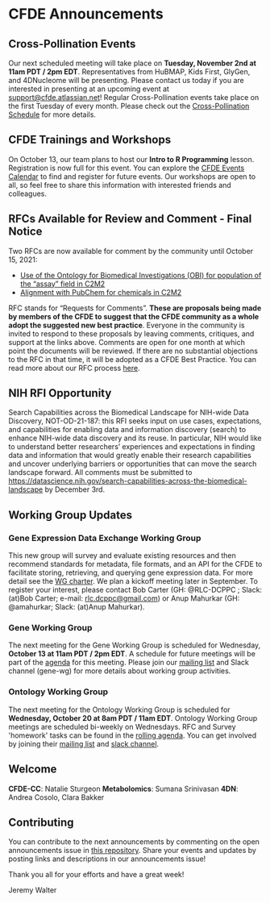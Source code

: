# CFDE Announcements

## Cross-Pollination Events
Our next scheduled meeting will take place on **Tuesday, November 2nd at 11am PDT / 2pm EDT**. Representatives from HuBMAP, Kids First, GlyGen, and 4DNucleome will be presenting. Please contact us today if you are interested in presenting at an upcoming event at support@cfde.atlassian.net! Regular Cross-Pollination events take place on the first Tuesday of every month. Please check out the  [Cross-Pollination Schedule](https://docs.google.com/spreadsheets/d/1hQAeOLkivUZZnwZ_KxfGw3neezMaWbrPk9nnFiKfQGA/edit?usp=sharing) for more details.

## CFDE Trainings and Workshops
On October 13,  our team plans to host our **Intro to R Programming** lesson.  Registration is now full for this event. You can explore the [CFDE Events Calendar](https://www.nih-cfde.org/events/?pk_campaign=anc) to find and register for future events. Our workshops are open to all, so feel free to share this information with interested friends and colleagues. 

## RFCs Available for Review and Comment - Final Notice
Two RFCs are now available for comment by the community until October 15, 2021:
- [Use of the Ontology for Biomedical Investigations (OBI) for population of the “assay” field in C2M2](https://docs.google.com/document/d/1fTA2O71QkQD_yPmvGr0uz7Vr8FMTzvY3FyW66Y3qQYo/edit)
- [Alignment with PubChem for chemicals in C2M2](https://docs.google.com/document/d/1JV_xMWEV5bl3wWw3s1feomZKr2wlARFEaHw1tLYI7DY/edit)

RFC stands for “Requests for Comments”. **These are proposals being made by members of the CFDE to suggest that the CFDE community as a whole adopt the suggested new best practice**. Everyone in the community is invited to respond to these proposals by leaving comments, critiques, and support at the links above. Comments are open for one month at which point the documents will be reviewed. If there are no substantial objections to the RFC in that time, it will be adopted as a CFDE Best Practice. You can read more about our RFC process [here](https://docs.google.com/document/d/1masYhU6W_zgUWN1XWS8_f-KiSp1cTDdo4eZJWpsXyHQ/edit).

## NIH RFI Opportunity

Search Capabilities across the Biomedical Landscape for NIH-wide Data Discovery, NOT-OD-21-187: this RFI seeks input on use cases, expectations, and capabilities for enabling data and information discovery (search) to enhance NIH-wide data discovery and its reuse. In particular, NIH would like to understand better researchers’ experiences and expectations in finding data and information that would greatly enable their research capabilities and uncover underlying barriers or opportunities that can move the search landscape forward. All comments must be submitted to https://datascience.nih.gov/search-capabilities-across-the-biomedical-landscape by December 3rd.

## Working Group Updates

### Gene Expression Data Exchange Working Group 
This new group will survey and evaluate existing resources and then recommend standards for metadata, file formats, and an API for the CFDE to facilitate storing, retrieving, and querying gene expression data. For more detail see the [WG charter](https://docs.google.com/document/d/1D_Kjn_yBIYibco33zsmfBMrC0C39IGwW_VPu9b_iXnM/edit). We plan a kickoff meeting later in September. To register your interest, please contact Bob Carter (GH: @RLC-DCPPC ; Slack: (at)Bob Carter; e-mail: rlc.dcppc@gmail.com) or Anup Mahurkar (GH: @amahurkar; Slack: (at)Anup Mahurkar).

### Gene Working Group
The next meeting for the Gene Working Group is scheduled for Wednesday, **October 13 at 11am PDT / 2pm EDT**. A schedule for future meetings will be part of the [agenda](https://docs.google.com/document/d/18QXDCFkHTVF2LTvab-wz9CprHxegP6VU/edit#) for this meeting. Please join our [mailing list](https://cfdepublic.groups.io/g/GeneWorkingGroup) and Slack channel (gene-wg) for more details about working group activities.

### Ontology Working Group
The next meeting for the Ontology Working Group is scheduled for **Wednesday, October 20 at 8am PDT / 11am EDT**. Ontology Working Group meetings are scheduled bi-weekly on Wednesdays. RFC and Survey 'homework' tasks can be found in the [rolling agenda](https://docs.google.com/document/d/1VoHHBeWfol6XNJa3kzOnOFuTaIrcLYbqKYQcOnj1oh4/edit#heading=h.3ia46913z0oa). You can get involved by joining their [mailing list](https://cfdepublic.groups.io/g/OntologyWorkingGroup) and [slack channel](https://join.slack.com/share/zt-wramurmc-0VP3wp~RYL8y1VPndQvYXw).  

## Welcome
**CFDE-CC**: Natalie Sturgeon
**Metabolomics**: Sumana Srinivasan
**4DN**: Andrea Cosolo, Clara Bakker

## Contributing
You can contribute to the next announcements by commenting on the open announcements issue in [this repository](https://github.com/nih-cfde/announcements/issues). Share your events and updates by posting links and descriptions in our announcements issue!

Thank you all for your efforts and have a great week!

Jeremy Walter
